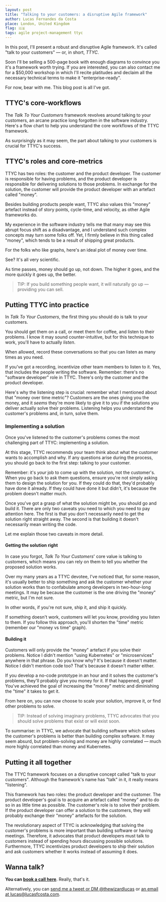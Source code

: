 ```yaml
---
layout: post
title: "Talking to your customers: a disruptive Agile framework"
author: Lucas Fernandes da Costa
place: London, United Kingdom
flag: 🇬🇧
tags: agile project-management ttyc
---
```


In this post, I'll present a robust and disruptive Agile framework. It's called "talk to your customers" — or, in short, _TTYC_.

Soon I'll be selling a 500-page book with enough diagrams to convince you it's a framework worth trying. If you are interested, you can also contact me for a $50,000 workshop in which I'll recite platitudes and declaim all the necessary technical terms to make it "enterprise-ready".

For now, bear with me. This blog post is all I've got.



## TTYC's core-workflows

The _Talk To Your Customers_ framework revolves around talking to your customers, an arcane practice long forgotten in the software industry. Here's a flow chart to help you understand the core workflows of the TTYC framework.

<BlogImage src="/assets/ttyc/core-concepts.png" alt="TTYC's core workflows diagram" caption="TTYC's core workflows." />

As surprisingly as it may seem, the part about talking to your customers is crucial for TTYC's success.



## TTYC's roles and core-metrics

TTYC has two roles: the customer and the product developer. The customer is responsible for having problems, and the product developer is responsible for delivering solutions to those problems. In exchange for the solution, the customer will provide the product developer with an artefact called "money".

Besides building products people want, TTYC also values this "money" artefact instead of story points, cycle-time, and velocity, as other Agile frameworks do.

My experience in the software industry tells me that many may see this abrupt focus shift as a disadvantage, and I understand such complex concepts may turn some folks off. Yet, I firmly believe in this thing called "money", which tends to be a result of shipping great products.

For the folks who like graphs, here's an ideal plot of money over time.

<BlogImage src="/assets/ttyc/money-over-time.png" alt="Graph showing the ideal relationship between time and money variables" caption="The ideal relationship between the time and money variables" />

See? It's all very scientific.

As time passes, money should go up, not down. The higher it goes, and the more quickly it goes up, the better.

> TIP: If you build something people want, it will naturally go up — providing you can sell.



## Putting TTYC into practice

In _Talk To Your Customers_, the first thing you should do is talk to your customers.

You should get them on a call, or meet them for coffee, and listen to their problems. I know it may sound counter-intuitive, but for this technique to work, you'll have to actually _listen_.

When allowed, record these conversations so that you can listen as many times as you need.

If you've got a recording, incentivize other team members to listen to it. Yes, that includes the people writing the software. Remember: there's no "software developer" role in TTYC. There's only the customer and the product developer.

Here's why the listening step is crucial: remember what I mentioned about that "money over time metric"? Customers are the ones giving you the money, and it _seems_ they're more likely to give it to you if the solutions you deliver actually solve their problems. Listening helps you understand the customer's problems and, in turn, solve them.



### Implementing a solution

Once you've listened to the customer's problems comes the most challenging part of TTYC: implementing a solution.

At this stage, TTYC recommends your team think about what the customer wants to accomplish and why. If any questions arise during the process, you should go back to the first step: talking to your customer.

Remember: it's _your_ job to come up with the solution, not the customer's. When you go back to ask them questions, ensure you're not simply asking them to design the solution for you. If they could do that, they'd probably have done it already. If they could have done it but didn't, it's because the problem doesn't matter much.

Once you've got a grasp of what the solution might be, you should go and build it. There are only two caveats you need to which you need to pay attention here. The first is that you don't necessarily need to get the solution right straight away. The second is that building it doesn't necessarily mean writing the code.

Let me explain those two caveats in more detail.



#### Getting the solution right

In case you forgot, _Talk To Your Customers_' core value is talking to customers, which means you can rely on them to tell you whether the proposed solution works.

Over my many years as a TTYC devotee, I've noticed that, for some reason, it's usually better to ship something and ask the customer whether your solution works than to confabulate among developers in two-hour-long meetings. It may be because the customer is the one driving the "money" metric, but I'm not sure.

In other words, if you're not sure, ship it, and ship it quickly.

<BlogImage src="/assets/ttyc/cost-of-analysis.png" alt="XKCD graph illustrating TTYC's approach" caption="An [XKCD](https://xkcd.com/) graph illustrating TTYC's approach" />

If something doesn't work, customers will let you know, providing you listen to them. If you follow this approach, you'll shorten the "time" metric (remember our "money vs time" graph).



#### Building it

Customers will only provide the "money" artefact if you solve their problems. Notice I didn't mention "using Kubernetes" or "microservices" anywhere in that phrase. Do you know why? It's because it doesn't matter. Notice I didn't mention code too? That's because it doesn't matter either.

If you develop a no-code prototype in an hour and it solves the customer's problems, they'll probably give you money for it. If that happened, great! You've achieved the goal of increasing the "money" metric and diminishing the "time" it takes to get it.

From here on, you can now choose to scale your solution, improve it, or find other problems to solve.

> TIP: Instead of solving imaginary problems, TTYC advocates that you should solve problems that exist or will exist soon.

To summarise: in TTYC, we advocate that building software which solves the customer's problems is better than building complex software. It may seem absurd, but problem-solving and money are highly correlated — much more highly correlated than money and Kubernetes.



## Putting it all together

The TTYC framework focuses on a disruptive concept called "talk to your customers". Although the framework's name has "talk" in it, it really means "listening".

This framework has two roles: the product developer and the customer. The product developer's goal is to acquire an artefact called "money" and to do so in as little time as possible. The customer's role is to solve their problem. If the product developer can offer a solution to the customers, they will probably exchange their "money" artefacts for the solution.

The revolutionary aspect of TTYC is acknowledging that solving the customer's problems is more important than building software or having meetings. Therefore, it advocates that product developers must talk to customers instead of spending hours discussing possible solutions. Furthermore, TTYC incentivizes product developers to ship their solution and ask customers whether it works instead of assuming it does.



## Wanna talk?

**You can <a onclick="sa_event('calendly-talk-to-your-customers')" target="_blank" href="https://calendly.com/lucasfcosta/1-1-with-lucas">book a call here</a>**. Really, that's it.

Alternatively, you can [send me a tweet or DM @thewizardlucas](https://twitter.com/thewizardlucas) or [an email at lucas@lucasfcosta.com](mailto:lucas@lucasfcosta.com).
